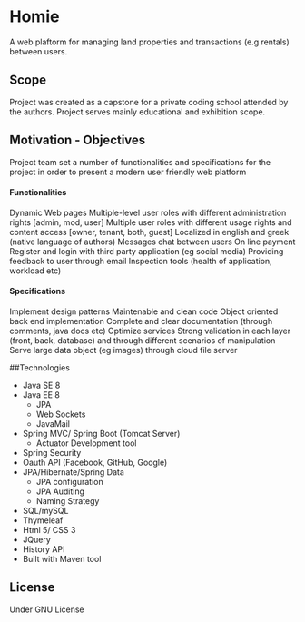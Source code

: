 # Homie
A web plaftorm for managing land properties and transactions (e.g rentals) between users. 

## Scope
Project was created as a capstone for a private coding school attended by the authors. Project serves mainly educational and exhibition scope.

## Motivation - Objectives
Project team set a number of functionalities and specifications for the project in order to present a modern user friendly web platform
#### Functionalities
Dynamic Web pages
Multiple-level user roles with different administration rights [admin, mod, user]
Multiple user roles with different usage rights and content access [owner, tenant, both, guest]
Localized in english and greek (native language of authors)
Messages chat between users
On line payment
Register and login with third party application (eg social media)
Providing feedback to user through email
Inspection tools (health of application, workload etc)
#### Specifications
Implement design patterns
Maintenable and clean code
Object oriented back end implementation
Complete and clear documentation (through comments, java docs etc)
Optimize services
Strong validation in each layer (front, back, database) and through different scenarios of manipulation
Serve large data object (eg images) through cloud file server

##Technologies 
* Java SE 8
* Java EE 8
  * JPA
  * Web Sockets
  * JavaMail
* Spring MVC/ Spring Boot (Tomcat Server)
  * Actuator Development tool
* Spring Security
* Oauth API (Facebook, GitHub, Google)
* JPA/Hibernate/Spring Data
  * JPA configuration
  * JPA Auditing
  * Naming Strategy
* SQL/mySQL
* Thymeleaf
* Html 5/ CSS 3
* JQuery
* History API
* Built with Maven tool
## License
Under GNU License
